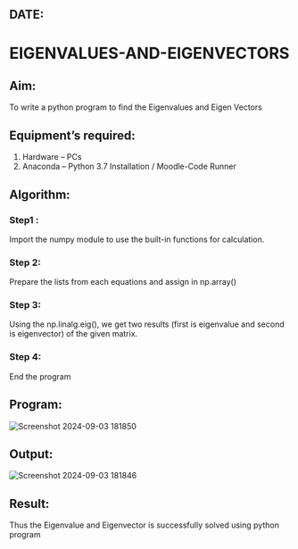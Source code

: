 ## DATE:
# EIGENVALUES-AND-EIGENVECTORS
## Aim:
To write a python program to find the Eigenvalues and Eigen Vectors
## Equipment’s required:
1. 	Hardware – PCs
2. 	Anaconda – Python 3.7 Installation / Moodle-Code Runner
## Algorithm:
### Step1 : 
Import the numpy module to use the built-in functions for calculation.

### Step 2: 
Prepare the lists from each equations and assign in np.array()

### Step 3: 
Using the np.linalg.eig(),  we get two results (first is eigenvalue and second is eigenvector) of the given matrix.
### Step 4: 
End the program


## Program:
![Screenshot 2024-09-03 181850](https://github.com/user-attachments/assets/e18ea26e-9b3e-49d3-ab42-f855e897b599)


## Output:
![Screenshot 2024-09-03 181846](https://github.com/user-attachments/assets/c9cc4fc0-a77b-4285-ae7d-0dc8e64cc2c4)

## Result:
Thus the Eigenvalue and Eigenvector is successfully solved using python program
